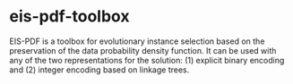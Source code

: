# eis-pdf-toolbox
EIS-PDF is a toolbox for evolutionary instance selection based on the preservation of the data probability density function. It can be used with any of the two representations for the solution: (1) explicit binary encoding and (2) integer encoding based on linkage trees. 
